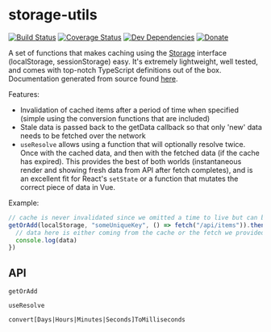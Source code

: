 # storage-utils

[![Build Status](https://travis-ci.org/lukelindsey/storage-utils.svg?branch=master)](https://travis-ci.org/lukelindsey/storage-utils)
[![Coverage Status](https://coveralls.io/repos/github/lukelindsey/storage-utils/badge.svg?branch=master)](https://coveralls.io/github/lukelindsey/storage-utils?branch=master)
[![Dev Dependencies](https://david-dm.org/lukelindsey/storage-utils/dev-status.svg)](https://david-dm.org/lukelindsey/storage-utils?type=dev)
[![Donate](https://img.shields.io/badge/donate-paypal-blue.svg)](https://paypal.me/lukelindsey)

A set of functions that makes caching using the [Storage](https://developer.mozilla.org/en-US/docs/Web/API/Storage) interface (localStorage, sessionStorage) easy. It's extremely lightweight, well tested, and comes with top-notch TypeScript definitions out of the box. Documentation generated from source found [here](https://lukelindsey.github.io/storage-utils/).

Features:
- Invalidation of cached items after a period of time when specified (simple using the conversion functions that are included)
- Stale data is passed back to the getData callback so that only 'new' data needs to be fetched over the network
- `useResolve` allows using a function that will optionally resolve twice. Once with the cached data, and then with the fetched data (if the cache has expired). This provides the best of both worlds (instantaneous render and showing fresh data from API after fetch completes), and is an excellent fit for React's `setState` or a function that mutates the correct piece of data in Vue. 

Example:
```js
// cache is never invalidated since we omitted a time to live but can be manually removed
getOrAdd(localStorage, "someUniqueKey", () => fetch("/api/items")).then((data) => {
  // data here is either coming from the cache or the fetch we provided
  console.log(data)
})
```

## API

`getOrAdd`

`useResolve`

`convert[Days|Hours|Minutes|Seconds]ToMilliseconds`
